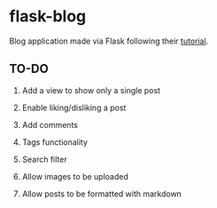 # flask-blog

Blog application made via Flask following their [tutorial](http://flask.pocoo.org/docs/1.0/tutorial/).

## TO-DO

1) Add a view to show only a single post

2) Enable liking/disliking a post

3) Add comments

4) Tags functionality

5) Search filter

6) Allow images to be uploaded

7) Allow posts to be formatted with markdown

